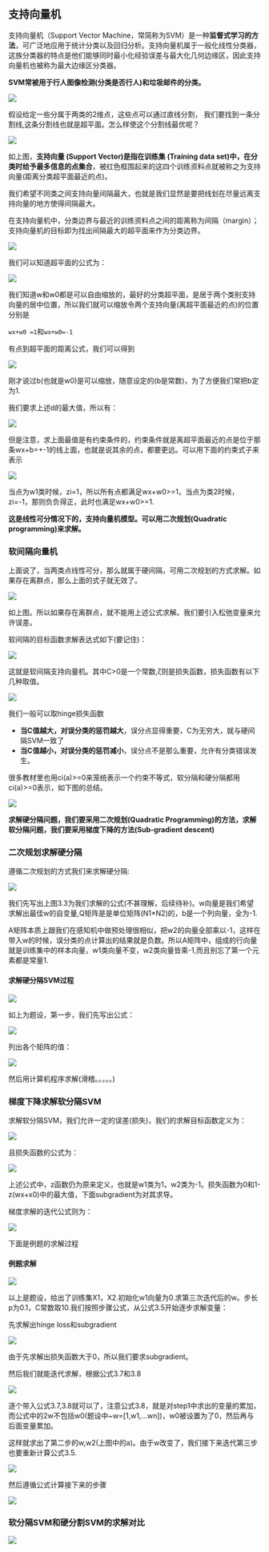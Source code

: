 ## 支持向量机
支持向量机（Support Vector Machine，常简称为SVM）是一种**监督式学习的方法**，可广泛地应用于统计分类以及回归分析。支持向量机属于一般化线性分类器，这族分类器的特点是他们能够同时最小化经验误差与最大化几何边缘区，因此支持向量机也被称为最大边缘区分类器。

**SVM常被用于行人图像检测(分类是否行人)和垃圾邮件的分类。**

![](image/svm1.png)

假设给定一些分属于两类的2维点，这些点可以通过直线分割， 我们要找到一条分割线,这条分割线也就是超平面。怎么样使这个分割线最优呢？

![](image/svm2.png)

如上图，**支持向量 (Support Vector)是指在训练集 (Training data set)中，在分类时给予最多信息的点集合**，被红色框围起来的这四个训练资料点就被称之为支持向量(距离分类超平面最近的点)。

我们希望不同类之间支持向量间隔最大，也就是我们显然是要把线划在尽量远离支持向量的地方使得间隔最大。

在支持向量机中，分类边界与最近的训练资料点之间的距离称为间隔（margin）；支持向量机的目标即为找出间隔最大的超平面来作为分类边界。

![](image/svm3.png)

我们可以知道超平面的公式为：

![](image/svm0.jpg)

我们知道w和w0都是可以自由缩放的，最好的分类超平面，是居于两个类别支持向量的居中位置，所以我们就可以缩放令两个支持向量(离超平面最近的点)的位置分别是

`wx+w0 =1`和`wx+w0=-1`

有点到超平面的距离公式，我们可以得到

![](image/svm1.jpg)

刚才说过b(也就是w0)是可以缩放，随意设定的(b是常数)，为了方便我们常把b定为1.

我们要求上述d的最大值，所以有：

![](image/svm3.jpg)

但是注意，求上面最值是有约束条件的，约束条件就是离超平面最近的点是位于那条wx+b=+-1的线上面，也就是说其余的点，都要更远。可以用下面的约束式子来表示

![](image/svm4.jpg)

当点为w1类时候，zi=1，所以所有点都满足wx+w0>=1，当点为类2时候，zi=-1，那则负负得正，此时也满足wx+w0>=1.

**这是线性可分情况下的，支持向量机模型。可以用二次规划(Quadratic programming)来求解。**

### 软间隔向量机
上面说了，当两类点线性可分，那么就属于硬间隔，可用二次规划的方式求解。如果存在离群点，那么上面的式子就无效了。

![](image/svm5.jpg)

如上图。所以如果存在离群点，就不能用上述公式求解。我们要引入松弛变量来允许误差。

软间隔的目标函数求解表达式如下(要记住)：

![](image/svm6.jpg)

这就是软间隔支持向量机。其中C>0是一个常数,ζ则是损失函数，损失函数有以下几种取值。

![](image/svm7.jpg)

我们一般可以取hinge损失函数

 - **当C值越大，对误分类的惩罚越大**，误分点显得重要，C为无穷大，就与硬间隔SVM一致了
 - **当C值越小，对误分类的惩罚减小**，误分点不是那么重要，允许有分类错误发生。

很多教材里也用ci(a)>=0来笼统表示一个约束不等式，软分隔和硬分隔都用ci(a)>=0表示，如下图的总结。

![](image/svm8.jpg)

**求解硬分隔问题，我们要采用二次规划(Quadratic Programming)的方法，求解软分隔问题，我们要采用梯度下降的方法(Sub-gradient descent)**

### 二次规划求解硬分隔

遵循二次规划的方式我们来求解硬分隔:

![](image/svm10.jpg)

我们先写出上图3.3为我们求解的公式(不甚理解，后续待补)。w向量是我们希望求解出最佳w的自变量,Q矩阵是是单位矩阵(N1*N2)的，b是一个列向量，全为-1.

A矩阵本质上跟我们在感知机中做预处理很相似，把w2的向量全部乘以-1，这样在带入w的时候，误分类的点计算出的结果就是负数。所以A矩阵中，组成的行向量就是训练集中的样本向量，w1类向量不变，w2类向量皆乘-1,而且别忘了第一个元素都是常量1.

#### 求解硬分隔SVM过程

![](image/svm11.jpg)

如上为题设，第一步，我们先写出公式：

![](image/svm12.jpg)

列出各个矩阵的值：

![](image/svm13.jpg)

然后用计算机程序求解(滑稽。。。。。)


### 梯度下降求解软分隔SVM

求解软分隔SVM，我们允许一定的误差(损失)，我们的求解目标函数定义为：

![](image/svm15.jpg)

且损失函数的公式为：

![](image/svm14.jpg)

上述公式中，z函数仍为原来定义，也就是w1类为1，w2类为-1。损失函数为0和1-z(wx+x0)中的最大值，下面subgradient为对其求导。

梯度求解的迭代公式则为：

![](image/svm16.jpg)

下面是例题的求解过程

#### 例题求解

![](image/svm17.jpg)

以上是题设，给出了训练集X1，X2.初始化w1向量为0.求第三次迭代后的w。步长p为0.1，C常数取10.我们按照步骤公式，从公式3.5开始逐步求解变量：

先求解出hinge loss和subgradient

![](image/svm18.jpg)

由于先求解出损失函数大于0，所以我们要求subgradient。

然后我们就能迭代求解，根据公式3.7和3.8

![](image/svm19.jpg)

逐个带入公式3.7,3.8就可以了，注意公式3.8，就是对step1中求出的变量的累加，而公式中的2w不包括w0(题设中~w=\[1,w1,...wn\])，w0被设置为了0，然后再与后面变量累加。

这样就求出了第二步的w,w2(上图中的a)。由于w改变了，我们接下来迭代第三步也要重新计算公式3.5.

![](image/svm20.jpg)

然后遵循公式计算接下来的步骤

![](image/svm21.jpg)

### 软分隔SVM和硬分割SVM的求解对比

![](image/svm22.jpg)
